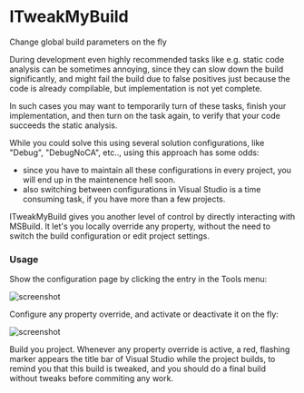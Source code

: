 # ITweakMyBuild
Change global build parameters on the fly

During development even highly recommended tasks like e.g. static code analysis can be 
sometimes annoying, since they can slow down the build significantly, and might fail
the build due to false positives just because the code is already compilable, but 
implementation is not yet complete.

In such cases you may want to temporarily turn of these tasks, finish your implementation,
and then turn on the task again, to verify that your code succeeds the static analysis.

While you could solve this using several solution configurations, like "Debug", "DebugNoCA", etc..,
using this approach has some odds:

- since you have to maintain all these configurations in every project, you will end up in the maintenence hell soon.
- also switching between configurations in Visual Studio is a time consuming task, if you have more than a few projects.

ITweakMyBuild gives you another level of control by directly interacting with MSBuild. 
It let's you locally override any property, without the need to switch the build configuration or edit project settings.

### Usage

Show the configuration page by clicking the entry in the Tools menu:

![screenshot](https://github.com/tom-englert/ITweakMyBuild/blob/master/menu.png)

Configure any property override, and activate or deactivate it on the fly:

![screenshot](https://github.com/tom-englert/ITweakMyBuild/blob/master/toolwindow.png)

Build you project. Whenever any property override is active, a red, flashing marker 
appears the title bar of Visual Studio while the project builds, to remind you that this 
build is tweaked, and you should do a final build without tweaks before commiting any work.


